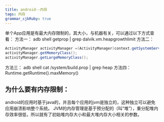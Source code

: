 ```yaml
---
title: android--内存
tags: 内存
grammar_cjkRuby: true
---
```


单个App应用是有最大内存限制的，其大小，与机器有关，可以通过以下方式查看：
 方法一：
 adb shell getprop | grep dalvik.vm.heapgrowthlimit
 方法二：
```java
ActivityManager activityManager =(ActivityManager)context.getSystemService(Context.ACTIVITY_SERVICE);
activityManager.getMemoryClass();
activityManager.getLargeMemoryClass();
```
方法三：
adb shell cat /system/build.prop | grep heap
方法四：
Runtime.getRuntime().maxMemory()

## 为什么要有内存限制：
android的应用时基于java的，并且每个应用的jvm是独立的，这种独立可以避免应用崩溃影响整个系统。
JVM的内存管理是基于预分配的（叫“堆”），重分配堆内存效率很低，所以就有了初始堆内存大小和最大堆内存大小相关的参数。